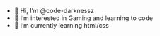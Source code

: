 - 👋 Hi, I’m @code-darknessz
- 👀 I’m interested in Gaming and learning to code
- 🌱 I’m currently learning html/css

<!---
code-darknessz/code-darknessz is a ✨ special ✨ repository because its `README.md` (this file) appears on your GitHub profile.
You can click the Preview link to take a look at your changes.
--->
